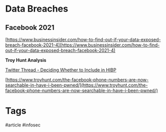 # Data Breaches

## Facebook 2021

[https://www.businessinsider.com/how-to-find-out-if-your-data-exposed-breach-facebook-2021-4](https://www.businessinsider.com/how-to-find-out-if-your-data-exposed-breach-facebook-2021-4)

**Troy Hunt Analysis**

[Twitter Thread - Deciding Whether to Include in HIBP](https://twitter.com/troyhunt/status/1378503918284460035)

[https://www.troyhunt.com/the-facebook-phone-numbers-are-now-searchable-in-have-i-been-pwned/](https://www.troyhunt.com/the-facebook-phone-numbers-are-now-searchable-in-have-i-been-pwned/)

# Tags

#article #infosec